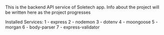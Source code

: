 This is the backend API service of Soletech app. Info about the project will be written here as the project progresses

Installed Services:
1 - express
2 - nodemon
3 - dotenv
4 - moongoose
5 - morgan
6 - body-parser
7 - express-validator